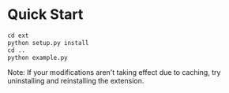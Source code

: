 # Quick Start
```python
cd ext
python setup.py install
cd ..
python example.py
```
Note: If your modifications aren't taking effect due to caching, try uninstalling and reinstalling the extension.
